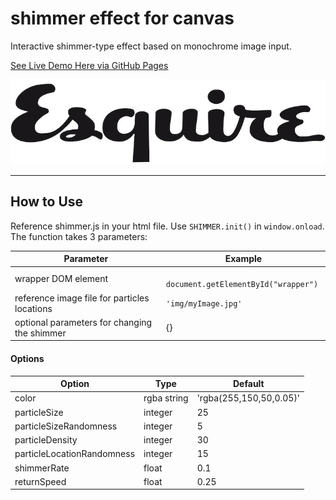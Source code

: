 # shimmer effect for canvas

Interactive shimmer-type effect based on monochrome image input.

[See Live Demo Here via GitHub Pages](http://amputek.github.io/shimmer.js/)


![alt text](https://github.com/amputek/shimmer.js/blob/master/img/esquire.jpg "Poopie")


---

## How to Use

Reference shimmer.js in your html file.
Use ```SHIMMER.init()``` in ```window.onload```. The function takes 3 parameters:

| Parameter | Example |
|-----------|---------|
| wrapper DOM element | ``` document.getElementById("wrapper")``` |
| reference image file for particles locations | ```'img/myImage.jpg'``` |
| optional parameters for changing the shimmer | {} |

#### Options

| Option                     | Type        | Default                 |
|----------------------------|-------------|-------------------------|
| color                      | rgba string | 'rgba(255,150,50,0.05)' |
| particleSize               | integer     | 25                      |
| particleSizeRandomness     | integer     | 5                       |
| particleDensity            | integer     | 30                      |
| particleLocationRandomness | integer     | 15                      |
| shimmerRate                | float       | 0.1                     |
| returnSpeed                | float       | 0.25                    |
